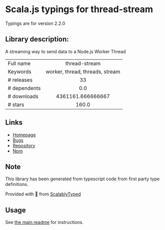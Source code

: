 
# Scala.js typings for thread-stream

Typings are for version 2.2.0

## Library description:
A streaming way to send data to a Node.js Worker Thread

|                    |                 |
| ------------------ | :-------------: |
| Full name          | thread-stream |
| Keywords           | worker, thread, threads, stream |
| # releases         | 33 |
| # dependents       | 0.0 |
| # downloads        | 4361161.666666667 |
| # stars            | 160.0 |

## Links
- [Homepage](https://github.com/mcollina/thread-stream#readme)
- [Bugs](https://github.com/mcollina/thread-stream/issues)
- [Repository](https://github.com/mcollina/thread-stream)
- [Npm](https://www.npmjs.com/package/thread-stream)
    


## Note
This library has been generated from typescript code from first party type definitions.

Provided with :purple_heart: from [ScalablyTyped](https://github.com/oyvindberg/ScalablyTyped)

## Usage
See [the main readme](../../readme.md) for instructions.


